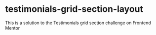 # testimonials-grid-section-layout
This is a solution to the Testimonials grid section challenge on Frontend Mentor
